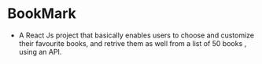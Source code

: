 # BookMark
- A React Js project that basically enables users to choose and customize their favourite books, and retrive them as well from a list of 50 books , using an API.
